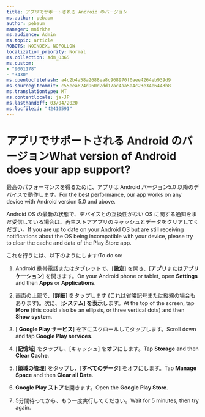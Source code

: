 ```yaml
---
title: アプリでサポートされる Android のバージョン
ms.author: pebaum
author: pebaum
manager: mnirkhe
ms.audience: Admin
ms.topic: article
ROBOTS: NOINDEX, NOFOLLOW
localization_priority: Normal
ms.collection: Adm_O365
ms.custom:
- "9001178"
- "3430"
ms.openlocfilehash: a4c2b4a58a2688ea8c968970f0aee4264eb939d9
ms.sourcegitcommit: c55eea624d960d2dd17ac4aa5a4c23e34e6443b8
ms.translationtype: MT
ms.contentlocale: ja-JP
ms.lasthandoff: 03/04/2020
ms.locfileid: "42410591"
---
```

# <a name="what-version-of-android-does-your-app-support"></a><span data-ttu-id="06c8f-102">アプリでサポートされる Android のバージョン</span><span class="sxs-lookup"><span data-stu-id="06c8f-102">What version of Android does your app support?</span></span>

<span data-ttu-id="06c8f-103">最高のパフォーマンスを得るために、アプリは Android バージョン5.0 以降のデバイスで動作します。</span><span class="sxs-lookup"><span data-stu-id="06c8f-103">For the best performance, our app works on any device with Android version 5.0 and above.</span></span>

<span data-ttu-id="06c8f-104">Android OS の最新の状態で、デバイスとの互換性がない OS に関する通知をまだ受信している場合は、再生ストアアプリのキャッシュとデータをクリアしてください。</span><span class="sxs-lookup"><span data-stu-id="06c8f-104">If you are up to date on your Android OS but are still receiving notifications about the OS being incompatible with your device, please try to clear the cache and data of the Play Store app.</span></span>

<span data-ttu-id="06c8f-105">これを行うには、以下のようにします:</span><span class="sxs-lookup"><span data-stu-id="06c8f-105">To do so:</span></span> 

1. <span data-ttu-id="06c8f-106">Android 携帯電話またはタブレットで、[**設定**] を開き、[**アプリ**または**アプリケーション**] を開きます。</span><span class="sxs-lookup"><span data-stu-id="06c8f-106">On your Android phone or tablet, open **Settings** and then **Apps** or **Applications**.</span></span>

2. <span data-ttu-id="06c8f-107">画面の上部で、[**詳細**] をタップします (これは省略記号または縦線の場合もあります)。次に、[**システム] を表示**します。</span><span class="sxs-lookup"><span data-stu-id="06c8f-107">At the top of the screen, tap **More** (this could also be an ellipsis, or three vertical dots) and then **Show system**.</span></span> 

3. <span data-ttu-id="06c8f-108">[ **Google Play サービス**] を下にスクロールしてタップします。</span><span class="sxs-lookup"><span data-stu-id="06c8f-108">Scroll down and tap **Google Play services**.</span></span> 

4. <span data-ttu-id="06c8f-109">[**記憶域**] をタップし、[キャッシュ] を**オフ**にします。</span><span class="sxs-lookup"><span data-stu-id="06c8f-109">Tap **Storage** and then **Clear Cache**.</span></span> 

5. <span data-ttu-id="06c8f-110">[**領域の管理**] をタップし、[**すべてのデータ**] をオフにします。</span><span class="sxs-lookup"><span data-stu-id="06c8f-110">Tap **Manage Space** and then **Clear all Data**.</span></span> 

6. <span data-ttu-id="06c8f-111">**Google Play ストア**を開きます。</span><span class="sxs-lookup"><span data-stu-id="06c8f-111">Open the **Google Play Store**.</span></span> 

7. <span data-ttu-id="06c8f-112">5分間待ってから、もう一度実行してください。</span><span class="sxs-lookup"><span data-stu-id="06c8f-112">Wait for 5 minutes, then try again.</span></span> 